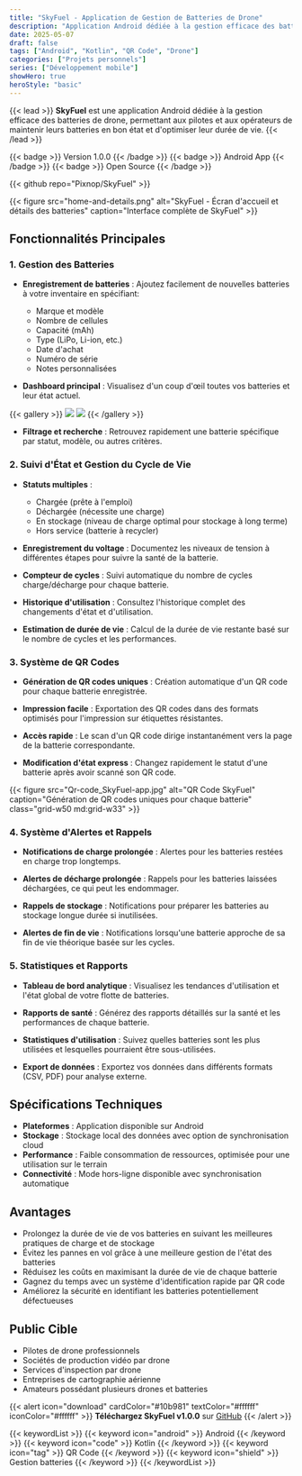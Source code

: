 ```yaml
---
title: "SkyFuel - Application de Gestion de Batteries de Drone"
description: "Application Android dédiée à la gestion efficace des batteries de drone, permettant aux pilotes et aux opérateurs de maintenir leurs batteries en bon état, de suivre leur utilisation et d'optimiser leur durée de vie."
date: 2025-05-07
draft: false
tags: ["Android", "Kotlin", "QR Code", "Drone"]
categories: ["Projets personnels"]
series: ["Développement mobile"]
showHero: true
heroStyle: "basic"
---
```


{{< lead >}}
**SkyFuel** est une application Android dédiée à la gestion efficace des batteries de drone, permettant aux pilotes et aux opérateurs de maintenir leurs batteries en bon état et d'optimiser leur durée de vie.
{{< /lead >}}

{{< badge >}}
Version 1.0.0
{{< /badge >}}
{{< badge >}}
Android App
{{< /badge >}}
{{< badge >}}
Open Source
{{< /badge >}}

{{< github repo="Pixnop/SkyFuel" >}}

{{< figure src="home-and-details.png" alt="SkyFuel - Écran d'accueil et détails des batteries" caption="Interface complète de SkyFuel" >}}

## Fonctionnalités Principales


### 1. Gestion des Batteries

- **Enregistrement de batteries** : Ajoutez facilement de nouvelles batteries à votre inventaire en spécifiant:
  - Marque et modèle
  - Nombre de cellules
  - Capacité (mAh)
  - Type (LiPo, Li-ion, etc.)
  - Date d'achat
  - Numéro de série
  - Notes personnalisées

- **Dashboard principal** : Visualisez d'un coup d'œil toutes vos batteries et leur état actuel.

{{< gallery >}}
  <img src="bat-detail_SkyFuel-app.jpg" class="grid-w50" />
  <img src="bat-detail-2_SkyFuel-app.jpg" class="grid-w50" />
{{< /gallery >}}

- **Filtrage et recherche** : Retrouvez rapidement une batterie spécifique par statut, modèle, ou autres critères.

### 2. Suivi d'État et Gestion du Cycle de Vie

- **Statuts multiples** :
  - Chargée (prête à l'emploi)
  - Déchargée (nécessite une charge)
  - En stockage (niveau de charge optimal pour stockage à long terme)
  - Hors service (batterie à recycler)

- **Enregistrement du voltage** : Documentez les niveaux de tension à différentes étapes pour suivre la santé de la batterie.

- **Compteur de cycles** : Suivi automatique du nombre de cycles charge/décharge pour chaque batterie.

- **Historique d'utilisation** : Consultez l'historique complet des changements d'état et d'utilisation.

- **Estimation de durée de vie** : Calcul de la durée de vie restante basé sur le nombre de cycles et les performances.

### 3. Système de QR Codes

- **Génération de QR codes uniques** : Création automatique d'un QR code pour chaque batterie enregistrée.

- **Impression facile** : Exportation des QR codes dans des formats optimisés pour l'impression sur étiquettes résistantes.

- **Accès rapide** : Le scan d'un QR code dirige instantanément vers la page de la batterie correspondante.

- **Modification d'état express** : Changez rapidement le statut d'une batterie après avoir scanné son QR code.

{{< figure src="Qr-code_SkyFuel-app.jpg" alt="QR Code SkyFuel" caption="Génération de QR codes uniques pour chaque batterie" class="grid-w50 md:grid-w33" >}}

### 4. Système d'Alertes et Rappels

- **Notifications de charge prolongée** : Alertes pour les batteries restées en charge trop longtemps.

- **Alertes de décharge prolongée** : Rappels pour les batteries laissées déchargées, ce qui peut les endommager.

- **Rappels de stockage** : Notifications pour préparer les batteries au stockage longue durée si inutilisées.

- **Alertes de fin de vie** : Notifications lorsqu'une batterie approche de sa fin de vie théorique basée sur les cycles.

### 5. Statistiques et Rapports

- **Tableau de bord analytique** : Visualisez les tendances d'utilisation et l'état global de votre flotte de batteries.

- **Rapports de santé** : Générez des rapports détaillés sur la santé et les performances de chaque batterie.

- **Statistiques d'utilisation** : Suivez quelles batteries sont les plus utilisées et lesquelles pourraient être sous-utilisées.

- **Export de données** : Exportez vos données dans différents formats (CSV, PDF) pour analyse externe.


## Spécifications Techniques

- **Plateformes** : Application disponible sur Android
- **Stockage** : Stockage local des données avec option de synchronisation cloud
- **Performance** : Faible consommation de ressources, optimisée pour une utilisation sur le terrain
- **Connectivité** : Mode hors-ligne disponible avec synchronisation automatique

## Avantages

- Prolongez la durée de vie de vos batteries en suivant les meilleures pratiques de charge et de stockage
- Évitez les pannes en vol grâce à une meilleure gestion de l'état des batteries
- Réduisez les coûts en maximisant la durée de vie de chaque batterie
- Gagnez du temps avec un système d'identification rapide par QR code
- Améliorez la sécurité en identifiant les batteries potentiellement défectueuses

## Public Cible

- Pilotes de drone professionnels
- Sociétés de production vidéo par drone
- Services d'inspection par drone
- Entreprises de cartographie aérienne
- Amateurs possédant plusieurs drones et batteries


{{< alert icon="download" cardColor="#10b981" textColor="#ffffff" iconColor="#ffffff" >}}
**Téléchargez SkyFuel v1.0.0** sur [GitHub](https://github.com/Pixnop/SkyFuel)
{{< /alert >}}

{{< keywordList >}}
{{< keyword icon="android" >}} Android {{< /keyword >}}
{{< keyword icon="code" >}} Kotlin {{< /keyword >}}
{{< keyword icon="tag" >}} QR Code {{< /keyword >}}
{{< keyword icon="shield" >}} Gestion batteries {{< /keyword >}}
{{< /keywordList >}}